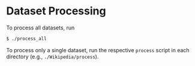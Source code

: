 # Dataset Processing

To process all datasets, run
```bash
$ ./process_all
```

To process only a single dataset, run the respective `process` script in each
directory (e.g., `./Wikipedia/process`).
